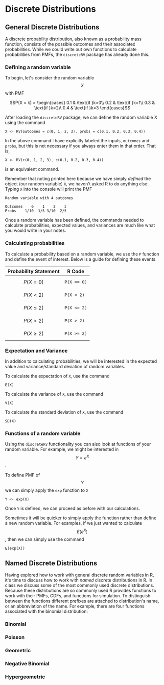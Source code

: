 # Discrete Distributions

## General Discrete Distributions

A discrete probability distribution, also known as a probability mass function, 
consists of the possible outcomes and their associated probabilities. While we 
could write out own functions to calculate probabilities from PMFs, the
`discreteRV` package has already done this. 

### Defining a random variable

To begin, let's consider the random variable $$X$$ with PMF


$$P(X = k) = \begin{cases}
0.1 & \text{if }k=0\\
0.2 & \text{if }k=1\\
0.3 & \text{if }k=2\\
0.4 & \text{if }k=3 \end{cases}$$

After loading the `discreteRV` package, we can define the random variable X 
using the command

```
X <- RV(outcomes = c(0, 1, 2, 3), probs = c(0.1, 0.2, 0.3, 0.4))
```

In the above command I have explicitly labeled the inputs, `outcomes` and `probs`,
but this is not necessary if you always enter them in that order. That is, 

```
X <- RV(c(0, 1, 2, 3), c(0.1, 0.2, 0.3, 0.4))
```

is an equivalent command.

Remember that noting printed here because we have simply *defined* the object 
(our random variable) `X`, we haven't asked R to do anything else. Typing `X` into
the console will print the PMF

```
Random variable with 4 outcomes

Outcomes    0    1    2    3
Probs    1/10  1/5 3/10  2/5
```

Once a random variable has been defined, the commands needed to calculate
probabilities, expected values, and variances are much like what you would
write in your notes. 

### Calculating probabilities

To calculate a probability based on a random variable, we use the `P` function
and define the event of interest. Below is a guide for defining these events.

Probability Statement   | R Code
----------------------- | ------------
$$P(X = 0)$$            | `P(X == 0)`
$$P(X < 2)$$            | `P(X < 2)`
$$P(X \le 2)$$          | `P(X <= 2)`
$$P(X > 2)$$            | `P(X > 2)`
$$P(X \ge 2)$$          | `P(X >= 2)`


### Expectation and Variance

In addition to calculating probabilities, we will be interested in the expected
value and variance/standard deviation of random variables.

To calculate the expectation of `X`, use the command

```
E(X)
```

To calculate the variance of `X`, use the command

```
V(X)
```

To calculate the standard deviation of `X`, use the command

```
SD(X)
```


### Functions of a random variable

Using the `discreteRV` functionality you can also look at functions of your random variable. For example, we might be interested in $$Y = e^X$$. 

To define PMF of $$Y$$ we can simply apply the `exp` function to `X`

```
Y <- exp(X)
```

Once `Y` is defined, we can proceed as before with our calculations.

Sometimes it will be quicker to simply apply the function rather than define
a new random variable. For examples, if we just wanted to calculate $$E\left(e^X \right)$$, then we can simply use the command

```
E(exp(X))
```



## Named Discrete Distributions

Having explored how to work with general discrete random variables in R, it's time 
to discuss how to work with *named* discrete distributions in R. In class we 
discuss some of the most commonly used discrete distributions. Because these distributions  are so commonly used R provides functions to work with their PMFs, 
CDFs, and functions for simulation. To distinguish between the functions different 
prefixes are attached to distribution's name, or an abbreviation of the name.
For example, there are four functions associated with the binomial distribution:

### Binomial

### Poisson

### Geometric

### Negative Binomial

### Hypergeometric